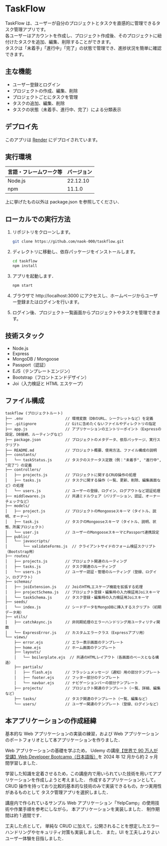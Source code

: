 # TaskFlow

TaskFlow は、ユーザーが自分のプロジェクトとタスクを直感的に管理できるタスク管理アプリです。  
各ユーザーはアカウントを作成し、プロジェクト作成後、そのプロジェクトに紐付けたタスクを追加、編集、削除することができます。  
タスクは「未着手」「進行中」「完了」の状態で管理でき、進捗状況を簡単に確認できます。

## 主な機能

-   ユーザー登録とログイン
-   プロジェクトの作成、編集、削除
-   プロジェクトごとにタスクを管理
-   タスクの追加、編集、削除
-   タスクの状態（未着手、進行中、完了）による分類表示

## デプロイ先

このアプリは [Render](https://taskflow-qoay.onrender.com/) にデプロイされています。

## 実行環境

| 言語・フレームワーク等 | バージョン |
| ---------------------- | ---------- |
| Node.js                | 22.12.10   |
| npm                    | 11.1.0     |

上に挙げたもの以外は package.json を参照してください．

## ローカルでの実行方法

1. リポジトリをクローンします。

    ```sh
    git clone https://github.com/naok-000/taskflow.git
    ```

2. ディレクトリに移動し、依存パッケージをインストールします。

    ```sh
    cd taskflow
    npm install
    ```

3. アプリを起動します．

    ```sh
    npm start
    ```

4. ブラウザで http://localhost:3000 にアクセスし、ホームページからユーザー登録またはログインを行います。

5. ログイン後、プロジェクト一覧画面からプロジェクトやタスクを管理できます。

## 技術スタック

-   Node.js
-   Express
-   MongoDB / Mongoose
-   Passport（認証）
-   EJS（テンプレートエンジン）
-   Bootstrap（フロントエンドデザイン）
-   Joi（入力検証と HTML エスケープ）

## ファイル構成

```
taskflow (プロジェクトルート)
├── .env                   // 環境変数（DBのURL、シークレットなど）を定義
├── .gitignore             // Gitに含めたくないファイルやディレクトリの指定
├── app.js                 // アプリケーションのエントリーポイント（Expressの設定、DB接続、ルーティングなど）
├── package.json           // プロジェクトのメタデータ、依存パッケージ、実行スクリプト
├── README.md              // プロジェクト概要、使用方法、ファイル構成の説明
├── constants/
│   └── taskStatus.js      // タスクのステータス定数（例："未着手", "進行中", "完了"）の定義
├── controllers/
│   ├── projects.js        // プロジェクトに関するCRUD操作の処理
│   ├── tasks.js           // タスクに関する操作（一覧、更新、削除、編集画面など）の処理
│   └── users.js           // ユーザーの登録、ログイン、ログアウトなど認証処理
├── middlewares.js         // 共通ミドルウェア（バリデーション、認証、オーナーチェックなど）
├── models/
│   ├── project.js         // プロジェクトのMongooseスキーマ（タイトル、説明、オーナー）
│   ├── task.js            // タスクのMongooseスキーマ（タイトル、説明、状態、所属プロジェクト）
│   └── user.js            // ユーザーのMongooseスキーマとPassport連携設定
├── public/
│   └── javascripts/
│       └── validateForms.js  // クライアントサイドのフォーム検証スクリプト（Bootstrap用）
├── routes/
│   ├── projects.js        // プロジェクト関連のルーティング
│   ├── tasks.js           // タスク関連のルーティング
│   └── users.js           // ユーザー認証・管理のルーティング（登録、ログイン、ログアウト）
├── schemas/
│   ├── joiExtension.js    // JoiのHTMLエスケープ機能を拡張する処理
│   ├── projectSchema.js   // プロジェクト登録・編集時の入力検証用Joiスキーマ
│   └── taskSchema.js      // タスク登録・編集時の入力検証用Joiスキーマ
├── seeds/
│   └── index.js           // シードデータをMongoDBに挿入するスクリプト（初期データ用）
├── utils/
│   ├── catchAsync.js      // 非同期処理のエラーハンドリング用ユーティリティ関数
│   └── ExpressError.js    // カスタムエラークラス（Expressアプリ用）
└── views/
    ├── error.ejs          // エラー表示画面のテンプレート
    ├── home.ejs           // ホーム画面のテンプレート
    ├── layouts/
    │   └── boilerplate.ejs  // 共通のHTMLレイアウト（各画面のベースとなる構造）
    ├── partials/
    │   ├── flash.ejs      // フラッシュメッセージ（通知）用の部分テンプレート
    │   ├── footer.ejs     // フッター部分のテンプレート
    │   └── navbar.ejs     // ナビゲーションバーの部分テンプレート
    ├── projects/          // プロジェクト関連のテンプレート（一覧、詳細、編集など）
    ├── tasks/             // タスク関連のテンプレート（一覧、編集など）
    └── users/             // ユーザー関連のテンプレート（登録、ログインなど）
```

## 本アプリケーションの作成経緯

基本的な Web アプリケーションの実装の練習，および Web アプリケーションのポートフォリオとして本アプリケーションを作りました．

Web アプリケーションの基礎を学ぶため，
Udemy の講座[【世界で 90 万人が受講】Web Developer Bootcamp（日本語版）](https://www.udemy.com/course/the-web-developer-bootcamp-2021-japan/)を 2024 年 12 月から約 2 ヶ月間学習しました．

学習した知識を定着させるため，この講座内で用いられていた技術を用いてアプリケーションを作成しようと考えました．
作成するアプリケーションとして，CRUD 操作を持っており比較的基本的な技術のみで実装できるもの，かつ実用性があるものとして
タスク管理アプリを選択しました．

講座内で作られているサンプル Web アプリケーション「YelpCamp」の使用技術や作業手順を参考にしながら，
本アプリケーションを実装しました．
制作期間は約 1 週間です．

工夫した点として，
単純な CRUD に加えて，公開されることを想定したエラーハンドリングやセキュリティ対策も実装しました．
また，UI を工夫しよりよいユーザー体験を目指しました．
